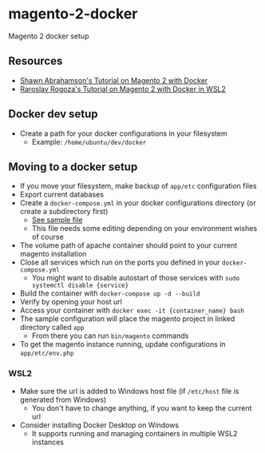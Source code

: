 # magento-2-docker
Magento 2 docker setup

## Resources
* [Shawn Abrahamson's Tutorial on Magento 2 with Docker](https://www.magemodule.com/all-things-magento/magento-2-tutorials/docker-magento-2-development/)
* [Raroslav Rogoza's Tutorial on Magento 2 with Docker in WSL2](https://www.atwix.com/magento/magento-2-with-docker-for-windows-and-wsl-2/)

## Docker dev setup
* Create a path for your docker configurations in your filesystem
  * Example: `/home/ubuntu/dev/docker`

## Moving to a docker setup
* If you move your filesystem, make backup of `app/etc` configuration files
* Export current databases
* Create a `docker-compose.yml` in your docker configurations directory (or create a subdirectory first)
  * [See sample file](https://github.com/Luc4G3r/magento-2-docker/blob/main/docker-compose/docker-compose-sample.yaml)
  * This file needs some editing depending on your environment wishes of course
* The volume path of apache container should point to your current magento installation
* Close all services which run on the ports you defined in your `docker-compose.yml`
  * You might want to disable autostart of those services with `sudo systemctl disable {service}`
* Build the container with `docker-compose up -d --build`
* Verify by opening your host url
* Access your container with `docker exec -it {container_name} bash`
* The sample configuration will place the magento project in linked directory called `app`
  * From there you can run `bin/magento` commands
* To get the magento instance running, update configurations in `app/etc/env.php`

### WSL2
* Make sure the url is added to Windows host file (if `/etc/host` file is generated from Windows)
  * You don't have to change anything, if you want to keep the current url
* Consider installing Docker Desktop on Windows
  * It supports running and managing containers in multiple WSL2 instances
